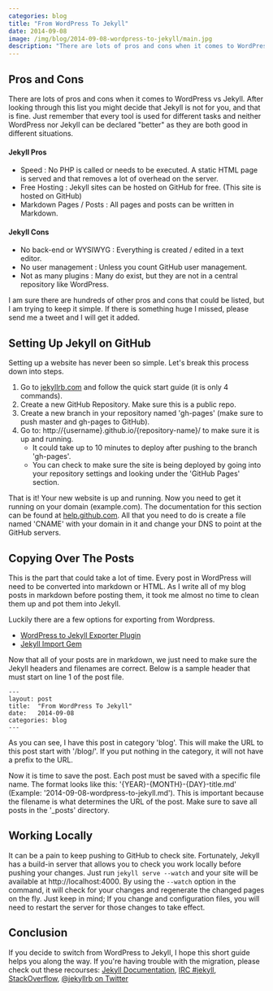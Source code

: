 ```yaml
---
categories: blog
title: "From WordPress To Jekyll"
date: 2014-09-08
image: /img/blog/2014-09-08-wordpress-to-jekyll/main.jpg
description: "There are lots of pros and cons when it comes to WordPress vs Jekyll.  Just remember that every tool is used for different tasks and neither WordPress nor Jekyll can be declared 'better' as they are both good in different situations."
---
```


## Pros and Cons

There are lots of pros and cons when it comes to WordPress vs Jekyll.  After looking through this list you might decide that Jekyll is not for you, and that is fine.  Just remember that every tool is used for different tasks and neither WordPress nor Jekyll can be declared "better" as they are both good in different situations.

#### Jekyll Pros
- Speed : No PHP is called or needs to be executed.  A static HTML page is served and that removes a lot of overhead on the server.
- Free Hosting : Jekyll sites can be hosted on GitHub for free. (This site is hosted on GitHub)
- Markdown Pages / Posts : All pages and posts can be written in Markdown.

#### Jekyll Cons
- No back-end or WYSIWYG : Everything is created / edited in a text editor.
- No user management : Unless you count GitHub user management.
- Not as many plugins : Many do exist, but they are not in a central repository like WordPress.

I am sure there are hundreds of other pros and cons that could be listed, but I am trying to keep it simple.  If there is something huge I missed, please send me a tweet and I will get it added.

## Setting Up Jekyll on GitHub

Setting up a website has never been so simple.  Let's break this process down into steps.

1. Go to [jekyllrb.com](http://jekyllrb.com/) and follow the quick start guide (it is only 4 commands).
2. Create a new GitHub Repository.  Make sure this is a public repo.
3. Create a new branch in your repository named 'gh-pages' (make sure to push master and gh-pages to GitHub).
4. Go to: http://{username}.github.io/{repository-name}/ to make sure it is up and running.
	- It could take up to 10 minutes to deploy after pushing to the branch 'gh-pages'.
	- You can check to make sure the site is being deployed by going into your repository settings and looking under the 'GitHub Pages' section.


That is it! Your new website is up and running.  Now you need to get it running on your domain (example.com).  The documentation for this section can be found at [help.github.com](https://help.github.com/articles/setting-up-a-custom-domain-with-github-pages).  All that you need to do is create a file named 'CNAME' with your domain in it and change your DNS to point at the GitHub servers.

## Copying Over The Posts

This is the part that could take a lot of time.  Every post in WordPress will need to be converted into markdown or HTML.  As I write all of my blog posts in markdown before posting them, it took me almost no time to clean them up and pot them into Jekyll.

Luckily there are a few options for exporting from Wordpress.
- [WordPress to Jekyll Exporter Plugin](https://github.com/benbalter/wordpress-to-jekyll-exporter)
- [Jekyll Import Gem](http://import.jekyllrb.com/docs/home/)

Now that all of your posts are in markdown, we just need to make sure the Jekyll headers and filenames are correct.  Below is a sample header that must start on line 1 of the post file.

<pre><code class="ruby">---
layout: post
title:  "From WordPress To Jekyll"
date:   2014-09-08
categories: blog
---
</code></pre>

As you can see, I have this post in category 'blog'.  This will make the URL to this post start with '/blog/'. If you put nothing in the category, it will not have a prefix to the URL.

Now it is time to save the post. Each post must be saved with a specific file name.  The format looks like this: '{YEAR}-{MONTH}-{DAY}-title.md' (Example: '2014-09-08-wordpress-to-jekyll.md').  This is important because the filename is what determines the URL of the post.  Make sure to save all posts in the '_posts' directory.

##  Working Locally

It can be a pain to keep pushing to GitHub to check site.  Fortunately, Jekyll has a build-in server that allows you to check you work locally before pushing your changes. Just run `jekyll serve --watch` and your site will be available at http://localhost:4000.  By using the `--watch` option in the command, it will check for your changes and regenerate the changed pages on the fly.  Just keep in mind; If you change and configuration files, you will need to restart the server for those changes to take effect.

## Conclusion

If you decide to switch from WordPress to Jekyll, I hope this short guide helps you along the way.  If you're having trouble with the migration, please check out these recourses: [Jekyll Documentation](http://jekyllrb.com/docs/home/), [IRC #jekyll](http://webchat.freenode.net/), [StackOverflow](http://stackoverflow.com/questions/tagged/jekyll), [@jekyllrb on Twitter](https://twitter.com/jekyllrb)
